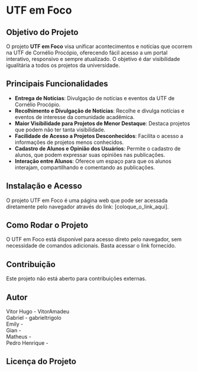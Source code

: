 # UTF em Foco

## Objetivo do Projeto
O projeto **UTF em Foco** visa unificar acontecimentos e notícias que ocorrem na UTF de Cornélio Procópio, oferecendo fácil acesso a um portal interativo, responsivo e sempre atualizado. O objetivo é dar visibilidade igualitária a todos os projetos da universidade.

## Principais Funcionalidades
- **Entrega de Notícias**: Divulgação de notícias e eventos da UTF de Cornélio Procópio.
- **Recolhimento e Divulgação de Notícias**: Recolhe e divulga notícias e eventos de interesse da comunidade acadêmica.
- **Maior Visibilidade para Projetos de Menor Destaque**: Destaca projetos que podem não ter tanta visibilidade.
- **Facilidade de Acesso a Projetos Desconhecidos**: Facilita o acesso a informações de projetos menos conhecidos.
- **Cadastro de Alunos e Opinião dos Usuários**: Permite o cadastro de alunos, que podem expressar suas opiniões nas publicações.
- **Interação entre Alunos**: Oferece um espaço para que os alunos interajam, compartilhando e comentando as publicações.

## Instalação e Acesso
O projeto UTF em Foco é uma página web que pode ser acessada diretamente pelo navegador através do link: [coloque_o_link_aqui].

## Como Rodar o Projeto
O UTF em Foco está disponível para acesso direto pelo navegador, sem necessidade de comandos adicionais. Basta acessar o link fornecido.

## Contribuição
Este projeto não está aberto para contribuições externas.

## Autor
Vitor Hugo - VitorAmadeu  
Gabriel - gabrieltrigolo   
Emily -  
Gian -  
Matheus -  
Pedro Henrique -   

## Licença do Projeto


